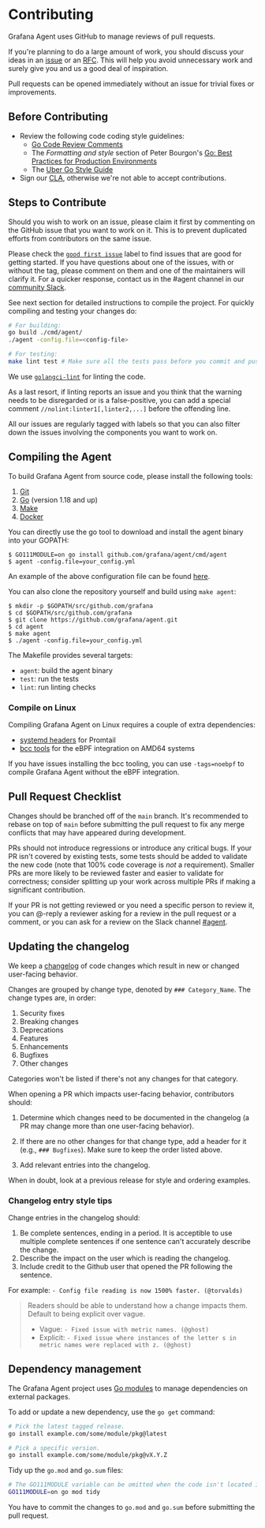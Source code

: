 # Contributing

Grafana Agent uses GitHub to manage reviews of pull requests.

If you're planning to do a large amount of work, you should discuss your ideas
in an [issue][new-issue] or an [RFC][]. This will help you avoid unnecessary
work and surely give you and us a good deal of inspiration.

Pull requests can be opened immediately without an issue for trivial fixes or
improvements.

## Before Contributing

* Review the following code coding style guidelines:
  * [Go Code Review Comments][code-review-comments]
  * The _Formatting and style_ section of Peter Bourgon's [Go: Best Practices for Production Environments][best-practices]
  * The [Uber Go Style Guide][uber-style-guide]
* Sign our [CLA][], otherwise we're not able to accept contributions.

## Steps to Contribute

Should you wish to work on an issue, please claim it first by commenting on the
GitHub issue that you want to work on it. This is to prevent duplicated efforts
from contributors on the same issue.

Please check the [`good first issue`][good-first-issue] label to find issues
that are good for getting started. If you have questions about one of the
issues, with or without the tag, please comment on them and one of the
maintainers will clarify it. For a quicker response, contact us in the #agent
channel in our [community Slack][community-slack].

See next section for detailed instructions to compile the project. For quickly
compiling and testing your changes do:

```bash
# For building:
go build ./cmd/agent/
./agent -config.file=<config-file>

# For testing:
make lint test # Make sure all the tests pass before you commit and push :)
```

We use [`golangci-lint`](https://github.com/golangci/golangci-lint) for linting
the code.

As a last resort, if linting reports an issue and you think that the warning
needs to be disregarded or is a false-positive, you can add a special comment
`//nolint:linter1[,linter2,...]` before the offending line.

All our issues are regularly tagged with labels so that you can also filter
down the issues involving the components you want to work on.

## Compiling the Agent

To build Grafana Agent from source code, please install the following tools:

1. [Git](https://git-scm.com/)
2. [Go](https://golang.org/) (version 1.18 and up)
3. [Make](https://www.gnu.org/software/make/)
4. [Docker](https://www.docker.com/)

You can directly use the go tool to download and install the agent binary into your GOPATH:

    $ GO111MODULE=on go install github.com/grafana/agent/cmd/agent
    $ agent -config.file=your_config.yml

An example of the above configuration file can be found [here][example-config].

You can also clone the repository yourself and build using `make agent`:

    $ mkdir -p $GOPATH/src/github.com/grafana
    $ cd $GOPATH/src/github.com/grafana
    $ git clone https://github.com/grafana/agent.git
    $ cd agent
    $ make agent
    $ ./agent -config.file=your_config.yml

The Makefile provides several targets:

* `agent`: build the agent binary
* `test`: run the tests
* `lint`: run linting checks

### Compile on Linux
Compiling Grafana Agent on Linux requires a couple of extra dependencies:

* [systemd headers](https://github.com/grafana/agent/blob/main/cmd/agent/Dockerfile#L8-L9) for Promtail
* [bcc tools](https://github.com/grafana/agent/blob/main/cmd/agent/Dockerfile#L12-L13) for the eBPF integration on AMD64 systems

If you have issues installing the bcc tooling, you can use `-tags=noebpf` to compile Grafana Agent without the eBPF integration.

## Pull Request Checklist

Changes should be branched off of the `main` branch. It's recommended to rebase
on top of `main` before submitting the pull request to fix any merge conflicts
that may have appeared during development.

PRs should not introduce regressions or introduce any critical bugs. If your PR
isn't covered by existing tests, some tests should be added to validate the new
code (note that 100% code coverage is _not_ a requirement). Smaller PRs are
more likely to be reviewed faster and easier to validate for correctness;
consider splitting up your work across multiple PRs if making a significant
contribution.

If your PR is not getting reviewed or you need a specific person to review it,
you can @-reply a reviewer asking for a review in the pull request or a
comment, or you can ask for a review on the Slack channel
[#agent](https://slack.grafana.com).

## Updating the changelog

We keep a [changelog](../../CHANGELOG.md) of code changes which result in new
or changed user-facing behavior.

Changes are grouped by change type, denoted by `### Category_Name`. The change
types are, in order:

1. Security fixes
2. Breaking changes
3. Deprecations
4. Features
5. Enhancements
6. Bugfixes
7. Other changes

Categories won't be listed if there's not any changes for that category.

When opening a PR which impacts user-facing behavior, contributors should:

1. Determine which changes need to be documented in the changelog (a PR may
   change more than one user-facing behavior).

2. If there are no other changes for that change type, add a header for it
   (e.g., `### Bugfixes`). Make sure to keep the order listed above.

3. Add relevant entries into the changelog.

When in doubt, look at a previous release for style and ordering examples.

### Changelog entry style tips

Change entries in the changelog should:

1. Be complete sentences, ending in a period. It is acceptible to use multiple
   complete sentences if one sentence can't accurately describe the change.
2. Describe the impact on the user which is reading the changelog.
3. Include credit to the Github user that opened the PR following the sentence.

For example:
`- Config file reading is now 1500% faster. (@torvalds)`

> Readers should be able to understand how a change impacts them. Default to
> being explicit over vague.
>
> * Vague: `- Fixed issue with metric names. (@ghost)`
> * Explicit: `- Fixed issue where instances of the letter s in metric names were replaced with z. (@ghost)`

## Dependency management

The Grafana Agent project uses [Go modules][go-modules] to manage dependencies
on external packages.

To add or update a new dependency, use the `go get` command:

```bash
# Pick the latest tagged release.
go install example.com/some/module/pkg@latest

# Pick a specific version.
go install example.com/some/module/pkg@vX.Y.Z
```

Tidy up the `go.mod` and `go.sum` files:

```bash
# The GO111MODULE variable can be omitted when the code isn't located in GOPATH.
GO111MODULE=on go mod tidy
```

You have to commit the changes to `go.mod` and `go.sum` before submitting the
pull request.

[new-issue]: https://github.com/grafana/agent/issues/new
[RFC]: ../rfcs/0001-designing-in-the-open.md
[code-review-comments]: https://code.google.com/p/go-wiki/wiki/CodeReviewComments
[best-practices]: https://peter.bourgon.org/go-in-production/#formatting-and-style
[uber-style-guide]: https://github.com/uber-go/guide/blob/master/style.md
[CLA]: https://cla-assistant.io/grafana/agent
[good-first-issue]: https://github.com/grafana/agent/issues?q=is%3Aopen+is%3Aissue+label%3A%22good+first+issue%22
[community-slack]: https://slack.grafana.com/
[example-config]: ../../cmd/agent/agent-local-config.yaml
[go-modules]: https://golang.org/cmd/go/NOTFOUND#hdr-Modules__module_versions__and_more

